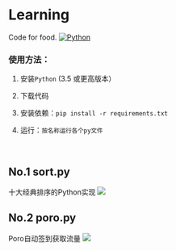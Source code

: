 # Learning
Code for food.
[![Python](https://img.shields.io/badge/Python-3.5%2B-blue.svg)](https://www.python.org)

### 使用方法：

1. 安装`Python` (3.5 或更高版本）

2. 下载代码

3. 安装依赖：`pip install -r requirements.txt`

4. 运行：`按名称运行各个py文件`
<br>

## No.1 sort.py
十大经典排序的Python实现
![](https://i.imgur.com/7Oh1lj3.png)

## No.2 poro.py
Poro自动签到获取流量
![](https://i.imgur.com/WehihBN.png)
